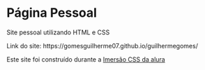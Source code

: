 # Página Pessoal
Site pessoal utilizando HTML e CSS
<p>Link do site: https://gomesguilherme07.github.io/guilhermegomes/</p>
<p>Este site foi construído durante a <a href="https://www.alura.com.br/imersao-css">Imersão CSS da alura</a></p>
